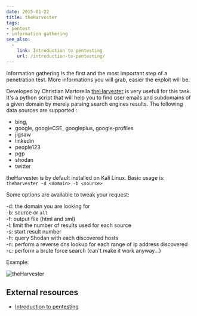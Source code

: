 ```yaml
---
date: 2015-01-22
title: theHarvester
tags:
- pentest
- information gathering
see_also:
  -
    link: Introduction to pentesting
    url: /introduction-to-pentesting/
---
```

Information gathering is the first and the most important step of a penetration test. 
More informations you will grab, easier the exploit will be. 

Developed by Christian Martorella [theHarvester](https://code.google.com/p/theharvester/) is very usefull for this task. 
It's a python script that will help you to find user emails and subdomains of a given domain by merely parsing search engines results. 
The following data sources are supported :

- bing,
- google, googleCSE, googleplus, google-profiles
- jigsaw  
- linkedin  
- people123  
- pgp  
- shodan  
- twitter 

theHarvester is by default installed on Kali Linux. Basic usage is:
`theharvester -d <domain> -b <source>`

<!--more-->

Some options are available to tweak your request:

-d: the domain you are looking for  
-b: source or `all`  
-f: output&nbsp;file (html and xml)  
-l: limit the number of results used for each source  
-s: start result number  
-h: query Shodan with&nbsp;each discovered hosts  
-n: perform a reverse dns lookup for each range of ip address discovered  
-c: perform a brute force search (can't make it work anyway...)

Example:

![theHarvester](/images/theharvester_1.png)


## External resources

- [Introduction to pentesting](/introduction-to-pentesting/)
